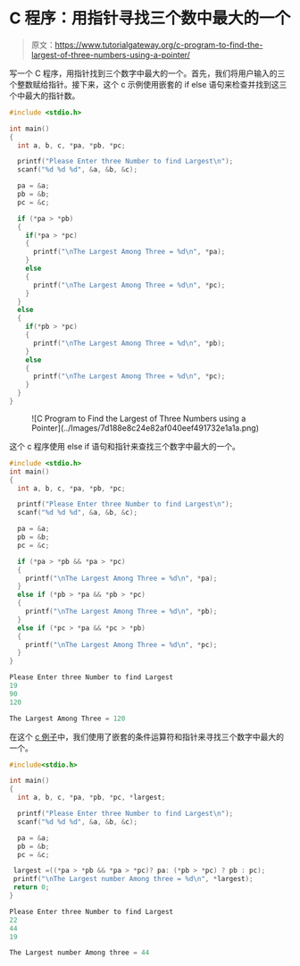 # C 程序：用指针寻找三个数中最大的一个

> 原文：<https://www.tutorialgateway.org/c-program-to-find-the-largest-of-three-numbers-using-a-pointer/>

写一个 C 程序，用指针找到三个数字中最大的一个。首先，我们将用户输入的三个整数赋给指针。接下来，这个 c 示例使用嵌套的 if else 语句来检查并找到这三个中最大的指针数。

```c
#include <stdio.h>

int main()
{
  int a, b, c, *pa, *pb, *pc;

  printf("Please Enter three Number to find Largest\n");
  scanf("%d %d %d", &a, &b, &c);

  pa = &a;
  pb = &b;
  pc = &c;

  if (*pa > *pb)
  {
    if(*pa > *pc)
    {
      printf("\nThe Largest Among Three = %d\n", *pa);
    }
    else
    {
      printf("\nThe Largest Among Three = %d\n", *pc);
    }
  }
  else
  {
    if(*pb > *pc)
    {
      printf("\nThe Largest Among Three = %d\n", *pb);
    }
    else
    {
      printf("\nThe Largest Among Three = %d\n", *pc);
    }
  }
}

```

<figure class="wp-block-image size-large">![C Program to Find the Largest of Three Numbers using a Pointer](../Images/7d188e8c24e82af040eef491732e1a1a.png)</figure>

这个 c 程序使用 else if 语句和指针来查找三个数字中最大的一个。

```c
#include <stdio.h>
int main()
{
  int a, b, c, *pa, *pb, *pc;

  printf("Please Enter three Number to find Largest\n");
  scanf("%d %d %d", &a, &b, &c);

  pa = &a;
  pb = &b;
  pc = &c;

  if (*pa > *pb && *pa > *pc)
  {
    printf("\nThe Largest Among Three = %d\n", *pa);
  }
  else if (*pb > *pa && *pb > *pc)
  {
    printf("\nThe Largest Among Three = %d\n", *pb);
  }
  else if (*pc > *pa && *pc > *pb)
  {
    printf("\nThe Largest Among Three = %d\n", *pc);
  }
}

```

```c
Please Enter three Number to find Largest
19
90
120

The Largest Among Three = 120
```

在这个 [c 例子](https://www.tutorialgateway.org/c-programming-examples/)中，我们使用了嵌套的条件运算符和指针来寻找三个数字中最大的一个。

```c
#include<stdio.h>

int main()
{
  int a, b, c, *pa, *pb, *pc, *largest;

  printf("Please Enter three Number to find Largest\n");
  scanf("%d %d %d", &a, &b, &c);

  pa = &a;
  pb = &b;
  pc = &c;

 largest =((*pa > *pb && *pa > *pc)? pa: (*pb > *pc) ? pb : pc);
 printf("\nThe Largest number Among three = %d\n", *largest);
 return 0;
}

```

```c
Please Enter three Number to find Largest
22
44
19

The Largest number Among three = 44
```